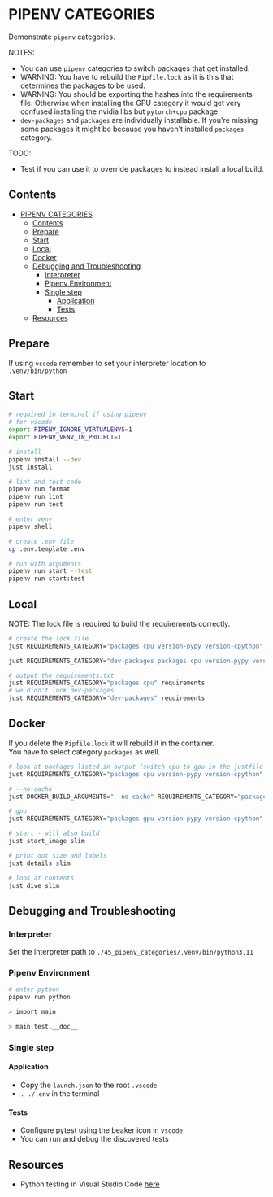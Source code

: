 # PIPENV CATEGORIES

Demonstrate `pipenv` categories.

NOTES:

- You can use `pipenv` categories to switch packages that get installed.
- WARNING: You have to rebuild the `Pipfile.lock` as it is this that determines the packages to be used.
- WARNING: You should be exporting the hashes into the requirements file. Otherwise when installing the GPU category it would get very confused installing the nvidia libs but `pytorch+cpu` package  
- `dev-packages` and `packages` are individually installable. If you're missing some packages it might be because you haven't installed `packages` category.  

TODO:

- Test if you can use it to override packages to instead install a local build.

## Contents

- [PIPENV CATEGORIES](#pipenv-categories)
  - [Contents](#contents)
  - [Prepare](#prepare)
  - [Start](#start)
  - [Local](#local)
  - [Docker](#docker)
  - [Debugging and Troubleshooting](#debugging-and-troubleshooting)
    - [Interpreter](#interpreter)
    - [Pipenv Environment](#pipenv-environment)
    - [Single step](#single-step)
      - [Application](#application)
      - [Tests](#tests)
  - [Resources](#resources)

## Prepare

If using `vscode` remember to set your interpreter location to `.venv/bin/python`

## Start

```sh
# required in terminal if using pipenv
# for vscode
export PIPENV_IGNORE_VIRTUALENVS=1
export PIPENV_VENV_IN_PROJECT=1

# install
pipenv install --dev
just install

# lint and test code
pipenv run format
pipenv run lint
pipenv run test

# enter venv
pipenv shell

# create .env file
cp .env.template .env

# run with arguments
pipenv run start --test
pipenv run start:test
```

## Local

NOTE: The lock file is required to build the requirements correctly.  

```sh
# create the lock file
just REQUIREMENTS_CATEGORY="packages cpu version-pypy version-cpython" lock

just REQUIREMENTS_CATEGORY="dev-packages packages cpu version-pypy version-cpython" lock

# output the requirements.txt
just REQUIREMENTS_CATEGORY="packages cpu" requirements
# we didn't lock dev-packages
just REQUIREMENTS_CATEGORY="dev-packages" requirements
```

## Docker

If you delete the `Pipfile.lock` it will rebuild it in the container.  
You have to select category `packages` as well.  

```sh
# look at packages listed in output (switch cpu to gpu in the justfile REQUIREMENTS_CATEGORY)
just REQUIREMENTS_CATEGORY="packages cpu version-pypy version-cpython" start_image slim

# --no-cache
just DOCKER_BUILD_ARGUMENTS="--no-cache" REQUIREMENTS_CATEGORY="packages cpu version-pypy version-cpython" start_image slim

# gpu
just REQUIREMENTS_CATEGORY="packages gpu version-pypy version-cpython" start_image slim
```

```sh
# start - will also build
just start_image slim

# print out size and labels
just details slim

# look at contents
just dive slim
```

## Debugging and Troubleshooting

### Interpreter

Set the interpreter path to `./45_pipenv_categories/.venv/bin/python3.11`

### Pipenv Environment

```sh
# enter python
pipenv run python

> import main

> main.test.__doc__
```

### Single step

#### Application

- Copy the `launch.json` to the root `.vscode`
- `. ./.env` in the terminal

#### Tests

- Configure pytest using the beaker icon in `vscode`
- You can run and debug the discovered tests

## Resources

- Python testing in Visual Studio Code [here](https://code.visualstudio.com/docs/python/testing#_example-test-walkthroughs)
